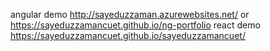 angular demo http://sayeduzzaman.azurewebsites.net/ or https://sayeduzzamancuet.github.io/ng-portfolio 
react demo https://sayeduzzamancuet.github.io/sayeduzzamancuet/
